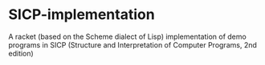 # SICP-implementation
A racket (based on the Scheme dialect of Lisp) implementation of demo programs in SICP (Structure and Interpretation of Computer Programs, 2nd edition)
